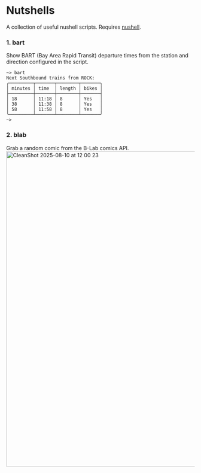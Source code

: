 # Nutshells
A collection of useful nushell scripts. Requires [nushell](https://www.nushell.sh/).

### 1. bart
Show BART (Bay Area Rapid Transit) departure times from the station and direction configured in the script.
```nu
~> bart
Next Southbound trains from ROCK:
╭─────────┬───────┬────────┬───────╮
│ minutes │ time  │ length │ bikes │
├─────────┼───────┼────────┼───────┤
│ 18      │ 11:18 │ 8      │ Yes   │
│ 38      │ 11:38 │ 8      │ Yes   │
│ 58      │ 11:58 │ 8      │ Yes   │
╰─────────┴───────┴────────┴───────╯
~>
```

### 2. blab
Grab a random comic from the B-Lab comics API.
<img width="2174" height="844" alt="CleanShot 2025-08-10 at 12 00 23" src="https://github.com/user-attachments/assets/91d9906e-12eb-437d-81c7-368b751a9d8b" />

